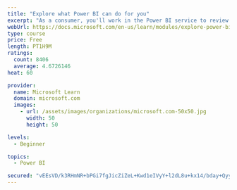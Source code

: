 ```yaml
---
title: "Explore what Power BI can do for you"
excerpt: "As a consumer, you'll work in the Power BI service to review and interact with content that has been shared with you. This module provides the foundational information that you need to work effectively in the Power BI service."
webUrl: https://docs.microsoft.com/en-us/learn/modules/explore-power-bi-service/
type: course
price: Free
length: PT1H9M
ratings:
  count: 8406
  average: 4.6726146
heat: 60

provider:
  name: Microsoft Learn
  domain: microsoft.com
  images:
    - url: /assets/images/organizations/microsoft.com-50x50.jpg
      width: 50
      height: 50

levels:
  - Beginner

topics:
  - Power BI

secured: "vEEsVD/k3RHmNR+bPGi7fgJicZiZeL+Kwd1eIVyY+l2dL8u+kx14/bday+Qyym87HBEQ2+pZ04OwzcLW5rDBL1SefIeYwsFvJIlC4ixGItRMSHoKiPOy+1/2myXIpkg1qqQU0TcYb2Yq67IaiNnhTlNIBq2kXkAvLzTo1xPYa+4ku9va/v5kymGcH7tX6CDZrXWyU57IKksVTyWeAFIVa7tVJ2flVYqPH7LQgDWQU9x3oU7gtoXXuG23STt6hRbcm5nw6fMemXzC2pe3JRhgl2PGZdzFNf+iTQPGgJd4FJk7e7vrcKnB3tvIEZnfgXKt8MBFCKdfq8X+hTb+mvYboGouyjogvCOkzWdS590ktuZir+1WpCuGR2HnbWi140pMNTm771LmfGNvspgRpAz0Vjw0VR5ozYINsDBBwWTdmI8=;i5bhzrdw0UTK970AUYQ7xQ=="
---
```


